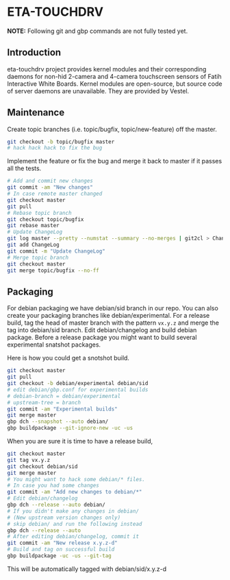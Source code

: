 # ETA-TOUCHDRV

**NOTE:** Following git and gbp commands are not fully tested yet.

## Introduction

eta-touchdrv project provides kernel modules and their corresponding daemons for
non-hid 2-camera and 4-camera touchscreen sensors of Fatih Interactive White
Boards. Kernel modules are open-source, but source code of server daemons are
unavailable. They are provided by Vestel.

## Maintenance

Create topic branches (i.e. topic/bugfix, topic/new-feature) off the master.

```bash
git checkout -b topic/bugfix master
# hack hack hack to fix the bug
```

Implement the feature or fix the bug and merge it back to master if it passes
all the tests.

```bash
# Add and commit new changes
git commit -am "New changes"
# In case remote master changed
git checkout master
git pull
# Rebase topic branch
git checkout topic/bugfix
git rebase master
# Update ChangeLog
git log master --pretty --numstat --summary --no-merges | git2cl > ChangeLog
git add ChangeLog
git commit -m "Update ChangeLog"
# Merge topic branch
git checkout master
git merge topic/bugfix --no-ff
```

## Packaging

For debian packaging we have debian/sid branch in our repo. You can also create
your packaging branches like debian/experimental. For a release build, tag the
head of master branch with the pattern `vx.y.z` and merge the tag into
debian/sid branch. Edit debian/changelog and build debian package. Before a
release package you might want to build several experimental snatshot packages.

Here is how you could get a snotshot build.

```bash
git checkout master
git pull
git checkout -b debian/experimental debian/sid
# edit debian/gbp.conf for experimental builds
# debian-branch = debian/experimental
# upstream-tree = branch
git commit -am "Experimental builds"
git merge master
gbp dch --snapshot --auto debian/
gbp buildpackage --git-ignore-new -uc -us
```

When you are sure it is time to have a release build,

```bash
git checkout master
git tag vx.y.z
git checkout debian/sid
git merge master
# You might want to hack some debian/* files.
# In case you had some changes
git commit -am "Add new changes to debian/*"
# Edit debian/changelog
gbp dch --release --auto debian/
# If you didn't make any changes in debian/
# (New upstream version changes only)
# skip debian/ and run the following instead
gbp dch --release --auto
# After editing debian/changelog, commit it
git commit -am "New release x.y.z-d"
# Build and tag on successful build
gbp buildpackage -uc -us --git-tag
```

This will be automatically tagged with debian/sid/x.y.z-d
